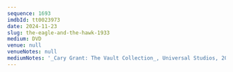 ```yaml
---
sequence: 1693
imdbId: tt0023973
date: 2024-11-23
slug: the-eagle-and-the-hawk-1933
medium: DVD
venue: null
venueNotes: null
mediumNotes: '_Cary Grant: The Vault Collection_, Universal Studios, 2016'
---
```



